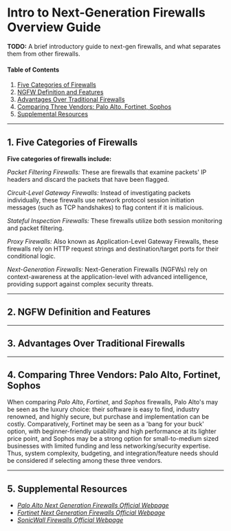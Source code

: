 # Intro to Next-Generation Firewalls Overview Guide

**TODO:** A brief introductory guide to next-gen firewalls, and what separates them from other firewalls.

#### Table of Contents

1. [Five Categories of Firewalls](#categories)
2. [NGFW Definition and Features](#definition)
3. [Advantages Over Traditional Firewalls](#advantages)
4. [Comparing Three Vendors: Palo Alto, Fortinet, Sophos](#comparison)
5. [Supplemental Resources](#supplemental)

<hr />

## 1. <a name="categories">Five Categories of Firewalls</a>

**Five categories of firewalls include:**

*Packet Filtering Firewalls:* These are firewalls that examine packets' IP headers and discard the packets that have been flagged.

*Circuit-Level Gateway Firewalls:* Instead of investigating packets individually, these firewalls use network protocol session initiation messages (such as TCP handshakes) to flag content if it is malicious.

*Stateful Inspection Firewalls:* These firewalls utilize both session monitoring and packet filtering.

*Proxy Firewalls:* Also known as Application-Level Gateway Firewalls, these firewalls rely on HTTP request strings and destination/target ports for their conditional logic.

*Next-Generation Firewalls:* Next-Generation Firewalls (NGFWs) rely on context-awareness at the application-level with advanced intelligence, providing support against complex security threats.

<hr />

## 2. <a name="definition">NGFW Definition and Features</a>

<hr />

## 3. <a name="advantages">Advantages Over Traditional Firewalls</a>

<hr />

## 4. <a name="comparison">Comparing Three Vendors: Palo Alto, Fortinet, Sophos</a>

When comparing *Palo Alto*, *Fortinet*, and *Sophos* firewalls, Palo Alto's may be seen as the luxury choice: their software is easy to find, industry renowned, and highly secure, but purchase and implementation can be costly. Comparatively, Fortinet may be seen as a 'bang for your buck' option, with beginner-friendly usability and high performance at its lighter price point, and Sophos may be a strong option for small-to-medium sized businesses with limited funding and less networking/security expertise. Thus, system complexity, budgeting, and integration/feature needs should be considered if selecting among these three vendors.

<hr />

## 5. <a name="supplemental">Supplemental Resources</a>

* *[Palo Alto Next Generation Firewalls Official Webpage](https://www.paloaltonetworks.com/network-security/next-generation-firewall)*
* *[Fortinet Next Generation Firewalls Official Webpage](https://www.fortinet.com/products/next-generation-firewall)*
* *[SonicWall Firewalls Official Webpage](https://www.sonicwall.com/products/firewalls)*
